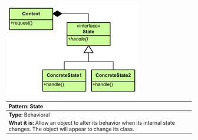 ![diagram_state.png](diagram_state.png)

|**Pattern:** State|
|:---|
|**Type:** Behavioral|
|**What it is:** Allow an object to alter its behavior when its internal state changes. The object will appear to change its class.|